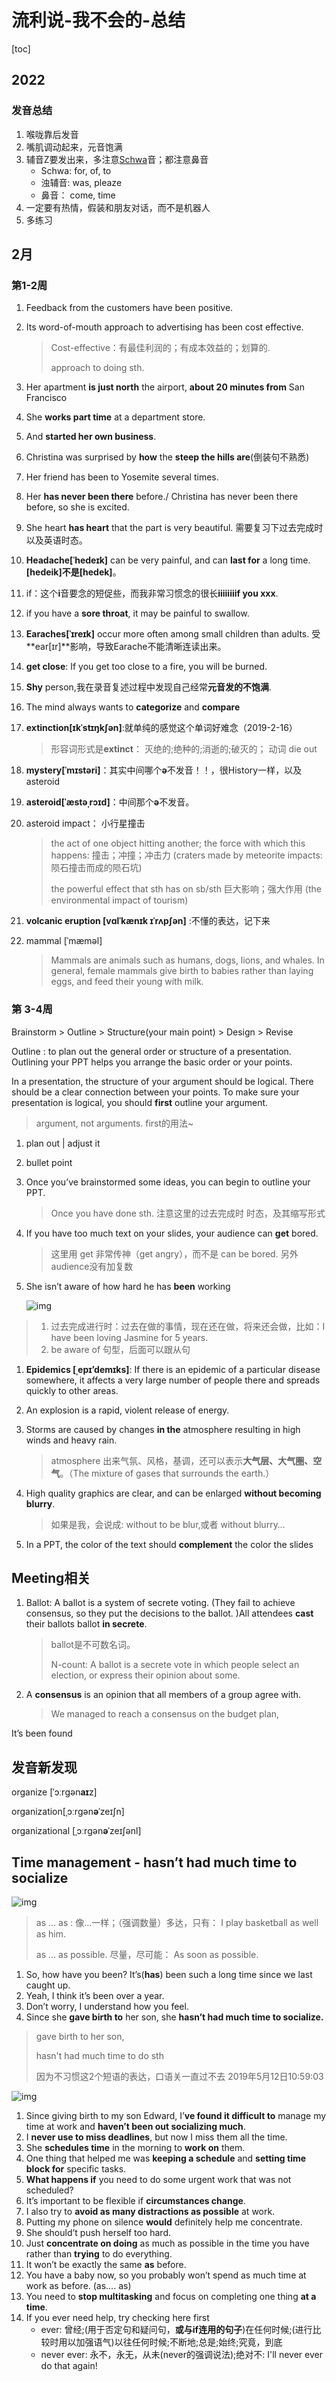 # 流利说-我不会的-总结



[toc]

## 2022

### 发音总结

1. 喉咙靠后发音
2. 嘴肌调动起来，元音饱满
3. 辅音Z要发出来，多注意[Schwa](https://www.evernote.com/l/ALrOi19Q2WFDK7ZaAXn3L9eMxPSVSq1OK0s/)音；都注意鼻音
   -  Schwa: for, of, to
   - 浊辅音: was, pleaze
   - 鼻音： come, time
4. 一定要有热情，假装和朋友对话，而不是机器人
5. 多练习



## 2月

### 第1-2周

1. Feedback from the customers have been positive.

2. Its word-of-mouth approach to advertising has been cost effective.

   > Cost-effective：有最佳利润的；有成本效益的；划算的.
   >
   > approach to doing sth.

3. Her apartment **is just north** the airport, **about 20 minutes from** San Francisco

4. She **works part time** at a department store.

5. And **started her own business**.

6. Christina was surprised by **how** the **steep the hills are**(倒装句不熟悉)

7. Her friend has been to Yosemite several times.

8. Her **has never been there** before./ Christina has never been there before, so she is excited.

9. She heart **has heart** that the part is very beautiful. 需要复习下过去完成时以及英语时态。

10. **Headache[ˈhedeɪk]** can be very painful, and can **last for** a long time. **[hedeik]**不是**[hedek]**。

11. if：这个**i**音要念的短促些，而我非常习惯念的很长**iiiiiiiif you xxx**.

12. if you have a **sore throat**, it may be painful to swallow.

13. **Earaches[ˈɪreɪk]** occur more often among small children than adults. 受**ear[ɪr]**影响，导致Earache不能清晰连读出来。

14. **get close**: If you get too close to a fire, you will be burned.

15. **Shy** person,我在录音复述过程中发现自己经常**元音发的不饱满**.

16. The mind always wants to **categorize** and **compare**

17. **extinction[ɪkˈstɪŋkʃən]**:就单纯的感觉这个单词好难念（2019-2-16）

    > 形容词形式是**extinct**： 灭绝的;绝种的;消逝的;破灭的； 动词 die out

18. **mystery[ˈmɪstəri]**：其实中间哪个**ə**不发音！！，很History一样，以及asteroid

19. **asteroid[ˈæstəˌrɔɪd]**：中间那个**ə**不发音。

20. asteroid impact： 小行星撞击

    > the act of one object hitting another; the force with which this happens: 撞击；冲撞；冲击力 (craters made by meteorite impacts:陨石撞击而成的陨石坑)
    >
    > the powerful effect that sth has on sb/sth 巨大影响；强大作用 (the environmental impact of tourism)

21. **volcanic eruption [vɑlˈkænɪk ɪˈrʌpʃən]** :不懂的表达，记下来

22. mammal [ˈmæməl]

    > Mammals are animals such as humans, dogs, lions, and whales. In general, female mammals give birth to babies rather than laying eggs, and feed their young with milk.

### 第 3-4周

Brainstorm > Outline > Structure(your main point) > Design > Revise

Outline : to plan out the general order or structure of a presentation. Outlining your PPT helps you arrange the basic order or your points.

In a presentation, the structure of your argument should be logical. There should be a clear connection between your points. To make sure your presentation is logical, you should **first** outline your argument.

> argument, not arguments. first的用法~

1. plan out | adjust it

2. bullet point

3. Once you’ve brainstormed some ideas, you can begin to outline your PPT.

   > Once you have done sth. 注意这里的过去完成时 时态，及其缩写形式

4. If you have too much text on your slides, your audience can **get** bored.

   > 这里用 get 非常传神（get angry），而不是 can be bored. 另外audience没有加复数

5. She isn’t aware of how hard he has **been** working

   ![img](https://www.evernote.com/shard/s186/sh/a82e235e-1967-4dcf-bc46-768f32e43c63/a2848343356bdb74/res/8ff20289-3b9a-46b4-84a2-41697378ba8d)

> 1. 过去完成进行时：过去在做的事情，现在还在做，将来还会做，比如：I have been loving Jasmine for 5 years.
> 2. be aware of 句型，后面可以跟从句

1. **Epidemics [ˌepɪ’demɪks]**: If there is an epidemic of a particular disease somewhere, it affects a very large number of people there and spreads quickly to other areas.

2. An explosion is a rapid, violent release of energy.

3. Storms are caused by changes **in the** atmosphere resulting in high winds and heavy rain.

   > atmosphere 出来气氛、风格，基调，还可以表示**大气层、大气圈、空气**。（The mixture of gases that surrounds the earth.）

4. High quality graphics are clear, and can be enlarged **without becoming blurry**.

   > 如果是我，会说成: without to be blur,或者 without blurry…

5. In a PPT, the color of the text should **complement** the color the slides

## Meeting相关

1. Ballot: A ballot is a system of secrete voting. (They fail to achieve consensus, so they put the decisions to the ballot. )All attendees **cast** their ballots ballot **in secrete**.

   > ballot是不可数名词。
   >
   > N-count: A ballot is a secrete vote in which people select an election, or express their opinion about some.

2. A **consensus** is an opinion that all members of a group agree with.

   > We managed to reach a consensus on the budget plan,

It’s been found

## 发音新发现

organize [ˈɔːrɡən**aɪ**z]

organization[ˌɔːrɡən**ə**ˈzeɪʃn]

organizational [ˌɔːrɡən**ə**ˈzeɪʃənl]

## Time management - hasn’t had much time to socialize

![img](https://www.evernote.com/shard/s186/sh/a82e235e-1967-4dcf-bc46-768f32e43c63/a2848343356bdb74/res/0b494bc4-f51d-4c20-b13a-ab39ad621053)



> as … as : 像…一样；（强调数量）多达，只有： I play basketball as well as him.
>
> as … as possible. 尽量，尽可能： As soon as possible.

1. So, how have you been? It’s(**has**) been such a long time since we last caught up.
2. Yeah, I think it’s been over a year.
3. Don’t worry, I understand how you feel.
4. Since she **gave birth to** her son, she **hasn’t had much time to socialize.**

> gave birth to her son,
>
> hasn't had much time to do sth
>
> 因为不习惯这2个短语的表达，口语关一直过不去 2019年5月12日10:59:03

![img](https://www.evernote.com/shard/s186/sh/a82e235e-1967-4dcf-bc46-768f32e43c63/a2848343356bdb74/res/c333e278-0f04-4329-afc9-8fc5608c0d4d)



1. Since giving birth to my son Edward, I’**ve found it difficult to** manage my time at work and **haven’t been out socializing much**.
2. I **never use to miss deadlines**, but now I miss them all the time.
3. She **schedules time** in the morning to **work on** them.
4. One thing that helped me was **keeping a schedule** and **setting time block for** specific tasks.
5. **What happens if** you need to do some urgent work that was not scheduled?
6. It’s important to be flexible if **circumstances change**.
7. I also try to **avoid as many distractions as possible** at work.
8. Putting my phone on silence **would** definitely help me concentrate.
9. She should’t push herself too hard.
10. Just **concentrate on doing** as much as possible in the time you have rather than **trying** to do everything.
11. It won’t be exactly the same **as** before.
12. You have a baby now, so you probably won’t spend as much time at work as before. (as…. as)
13. You need to **stop multitasking** and focus on completing one thing **at a time**.
14. If you ever need help, try checking here first
    - ever: 曾经;(用于否定句和疑问句，**或与if连用的句子**)在任何时候;(进行比较时用以加强语气)以往任何时候;不断地;总是;始终;究竟，到底
    - never ever: 永不，永无，从未(never的强调说法);绝对不: I'll never ever do that again!